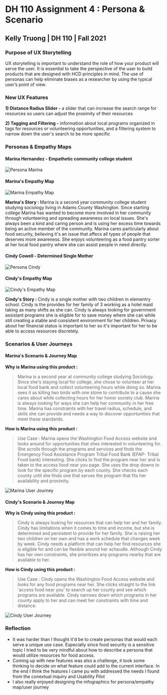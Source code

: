 # DH 110 Assignment 4 : Persona & Scenario
## Kelly Truong | DH 110 | Fall 2021 

### Purpose of UX Storytelling
UX storytelling is important to understand the role of how your product will serve the user. It is essential to take the perspective of the user to build products that are designed with HCD principles in mind. The use of personas can help eliminate biases as a researcher by using the typical user’s point of view. 

### New UX Features
<b>1) Distance Radius Slider -</b> a slider that can increase the search range for resources so users can adjust the proximity of their resources

<b>2) Tagging and Filtering -</b> information about local programs organized in tags for resources or volunteering opportunities, and a filtering system to narrow down the user's search to be more specific 

### Personas & Empathy Maps

#### Marina Hernandez - Empathetic community college student
![Persona Marina](https://user-images.githubusercontent.com/68669305/138795074-ee5f9023-d0c2-48f1-a89f-5cb912a2408f.png)
#### Marina's Empathy Map
![Marina Empathy Map](https://user-images.githubusercontent.com/68669305/138797369-04791219-8c20-4075-95af-189a59f7c1fd.png)

<b> Marina's Story : </b> Marina is a second year community college student studying sociology living in Adams County Washington. Since starting college Marina has wanted to become more involved in her community through volunteering and spreading awareness on local issues. She's always been a kind and caring person and is using her excess time towards being an active member of the community. Marina cares particularly about food security, believing it's an issue that affecs all types of people that deserves more awareness. She enjoys volunteering as a food pantry sorter at her local food pantry where she can assist people in need directly.

#### Cindy Cowell - Determined Single Mother
![Persona Cindy](https://user-images.githubusercontent.com/68669305/138795097-ce305dbe-fd84-443c-abad-b13f7a24ee22.png)
#### Cindy's Empathy Map
![Cindy's Empathy Map](https://user-images.githubusercontent.com/68669305/138797376-0dbb14aa-36c6-474b-9fa5-a843b37779e9.png)

<b> Cindy's Story : </b> Cindy is a single mother with two children in elementry school. Cindy is the provides for her family of 3 working as a hotel maid taking as many shifts as she can. Cindy is always looking for government assistant programs she is eligible for to save money where she can while still creating a stable and consistent environment for her children. Privacy about her financial status is important to her so it's important for her to be able to access resources discretely.

### Scenarios & User Journeys

#### Marina's Scenario & Journey Map
<b>Why is Marina using this product : </b>
> Marina is a second year at community college studying Sociology. Since she's staying local for college, she chose to volunteer at her local food bank and collect volunteering hours while doing so. Marina sees it as killing two birds with one stone to contribute to a cause she cares about while collecting hours for her honor society club. Marina is always looking for ways she can help her community in her free time. Marina has constraints with her travel radius, schedule, and skills she can provide and needs a way to discover opportunities that meet these standards.

<b>How is Marina using this product : </b>
> Use Case : Marina opens the Washington Food Access website and looks around for opportunities that shes interested in volunteering for. She scrolls through the programs and services and finds the Emergency Food Assistance Program Tribal Food Bank (EFAP- Tribal Food bank) interesting. She clicks to find the program near her and is taken to the access food near you page. She uses the drop downs to look for the specific program by each county. She checks each county until she finds one that serves the program that fits her availability and proximity.

![Marina User Journey](https://user-images.githubusercontent.com/68669305/138797571-52ea732a-d221-480a-88ab-17e6912ef70b.png)

#### Cindy's Scenario & Journey Map
<b>Why is Cindy using this product :  </b>
> Cindy is always looking for resources that can help her and her family. Cindy has limitations when it comes to time and income, but she is determined and persistent to provide for her family. She is raising her two children on her own and has a work schedule that changes week by week. Cindy needs a platform that can help her find resources she is eligible for and can be flexible around her scheudle. Although Cindy has her own constraints, she prioritizes any programs nearby that are available to her.

<b>How is Cindy using this product : </b>
> Use Case : Cindy opens the Washington Food Access website and looks for any food programs near her. She clicks straight to the link 'access food near you' to search up her county and see which programs are available. Cindy narrows down which programs in her county apply to her and can meet her constraints with time and distance.

![Cindy User Journey](https://user-images.githubusercontent.com/68669305/138797577-afc69c2a-6839-4844-a14e-e086e53c0467.png)

### Reflection 
* It was harder than I thought it'd be to create personas that would each serve a unique use case. Especially since food security is a sensitive topic I tried to be very mindful about how to describe a persona that would utilize resources for food access. 
* Coming up with new features was also a challenge, it took some thinking to decide on what feature could add to the current interface. In the end I think the features I came pu with addressed the needs I found from the conextual inquiry and Usability Pilot
* I also really enjoyed designing the infographics for persona/empathy map/user journey
